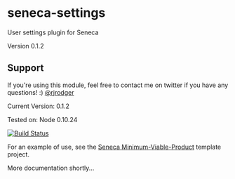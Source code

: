seneca-settings
==============

User settings plugin for Seneca

Version 0.1.2


## Support

If you're using this module, feel free to contact me on twitter if you
have any questions! :) [@rjrodger](http://twitter.com/rjrodger)

Current Version: 0.1.2

Tested on: Node 0.10.24

[![Build Status](https://travis-ci.org/rjrodger/seneca-settings.png?branch=master)](https://travis-ci.org/rjrodger/seneca-settings)


For an example of use, see the [Seneca Minimum-Viable-Product](http://github.com/rjrodger/seneca-mvp) template project.

More documentation shortly...

 